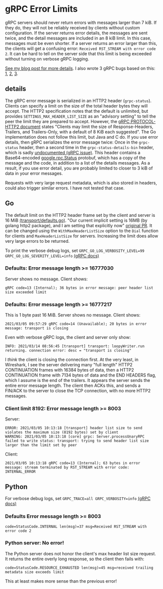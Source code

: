 # gRPC Error Limits

gRPC servers should never return errors with messages larger than 7 kiB. If they do, they will not be reliably received by clients without custom configuration. If the server returns error details, the messages are sent twice, and the detail messages are included in an 8 kiB limit. In this case, messages must be even shorter. If a server returns an error larger than this, the clients will get a confusing error: `Received RST_STREAM with error code 2`. It can be hard to tell on the server side that this limit is being exceeded without turning on verbose gRPC logging.

<a href="https://www.evanjones.ca/grpc-is-tricky.html">See my blog post for more details</a>. I also wrote 3 gRPC bugs based on this: <a href="https://github.com/grpc/grpc-go/issues/4265">1</a>, <a href="https://github.com/grpc/grpc-go/issues/4266">2</a>, <a href="https://github.com/grpc/grpc/issues/25713">3</a>.

## details

The gRPC error message is serialized in an HTTP2 header (`grpc-status`). Clients can specify a limit on the size of the total header bytes they will accept. The HTTP2 specification notes that the default is unlimited,
but provides `SETTINGS_MAX_HEADER_LIST_SIZE` as an "advisory setting" to tell the peer the limit they are prepared to accept. However, the [gRPC PROTOCOL-HTTP2 document](https://github.com/grpc/grpc/blob/master/doc/PROTOCOL-HTTP2.md) states "Clients may limit the size of Response-Headers, Trailers, and Trailers-Only, with a default of 8 KiB each suggested". The Go implementation does not follow this limit, but Java and C do. If you use error details, then gRPC serializes the error message twice: Once in the `grpc-status` header, then a second time in the `grpc-status-details-bin` header, which is sadly [undocumented (gRPC issue)](https://github.com/grpc/grpc/issues/24007). This header contains a Base64-encoded [google.rpc.Status](https://github.com/googleapis/googleapis/blob/master/google/rpc/status.proto) protobuf, which has a copy of the message and the code, in addition to a list of the details messages. As a result, if you use error detail, you are probably limited to closer to 3 kiB of data in your error messages.

Requests with very large request metadata, which is also stored in headers, could also trigger similar errors. I have not tested that case.


## Go

The default limit on the HTTP2 header frame set by the client and server is 16 MiB [(transport/defaults.go)](https://github.com/grpc/grpc-go/blob/master/internal/transport/defaults.go#L47). "Our current implicit setting is 16MB (by golang http2 package), and I am setting that explicitly now" [original PR](https://github.com/grpc/grpc-go/pull/2084). It can be changed using the `WithMaxHeaderListSize` option to the `Dial` function for clients and `MaxHeaderListSize` for servers. Increasing the limit does allow very large errors to be returned.

To print the verbose debug logs, set `GRPC_GO_LOG_VERBOSITY_LEVEL=99 GRPC_GO_LOG_SEVERITY_LEVEL=info` [(gRPC docs)](https://github.com/grpc/grpc-go/blob/master/README.md#how-to-turn-on-logging)



### Defaults: Error message length >= 16777030

Server shows no message. Client shows:

```
gRPC code=13 (Internal); 36 bytes in error message: peer header list size exceeded limit
```


### Defaults: Error message length >= 16777217

This is 1 byte past 16 MiB. Server shows no message. Client shows:
```
2021/03/05 09:57:29 gRPC code=14 (Unavailable); 20 bytes in error message: transport is closing
```

Even with verbose gRPC logs, the client and server only show:
```
INFO: 2021/03/14 08:56:45 [transport] transport: loopyWriter.run returning. connection error: desc = "transport is closing"
```

I *think* the client is closing the connection first. At the very least, in Wireshark, I see the server delivering many "full length" HTTP2 CONTINUATION frames with 16384 bytes of data, then a HTTP2 CONTINUATION frame with 7134 bytes of data and the END HEADERS flag, which I assume is the end of the trailers. It appears the server sends the entire error message length. The client then ACKs this, and sends a FIN/ACK to the server to close the TCP connection, with no more HTTP2 messages.


### Client limit 8192: Error message length >= 8003

Server:
```
ERROR: 2021/03/05 10:13:18 [transport] header list size to send violates the maximum size (8192 bytes) set by client
WARNING: 2021/03/05 10:13:18 [core] grpc: Server.processUnaryRPC failed to write status: transport: trying to send header list size larger than the limit set by peer
```

Client:
```
2021/03/05 10:13:18 gRPC code=13 (Internal); 63 bytes in error message: stream terminated by RST_STREAM with error code: INTERNAL_ERROR
```


## Python

For verbose debug logs, set `GRPC_TRACE=all GRPC_VERBOSITY=info` [(gRPC docs)](GRPC_VERBOSITY)

### Defaults Error message length >= 8003

```
code=StatusCode.INTERNAL len(msg)=37 msg=Received RST_STREAM with error code 2
```


### Python server: No error!

The Python server does not honor the client's max header list size request. It returns the entire overly long response, so the client then fails with:

```
code=StatusCode.RESOURCE_EXHAUSTED len(msg)=45 msg=received trailing metadata size exceeds limit
```

This at least makes more sense than the previous error!
